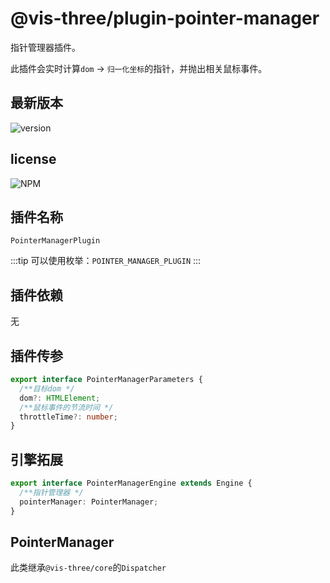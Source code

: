 # @vis-three/plugin-pointer-manager

指针管理器插件。

此插件会实时计算`dom` -> `归一化坐标`的指针，并抛出相关鼠标事件。

## 最新版本

<img alt="version" src="https://img.shields.io/npm/v/@vis-three/plugin-pointer-manager">

## license

<img alt="NPM" src="https://img.shields.io/npm/l/@vis-three/plugin-pointer-manager?color=blue">

## 插件名称

`PointerManagerPlugin`

:::tip
可以使用枚举：`POINTER_MANAGER_PLUGIN`
:::

## 插件依赖

无

## 插件传参

```ts
export interface PointerManagerParameters {
  /**目标dom */
  dom?: HTMLElement;
  /**鼠标事件的节流时间 */
  throttleTime?: number;
}
```

## 引擎拓展

```ts
export interface PointerManagerEngine extends Engine {
  /**指针管理器 */
  pointerManager: PointerManager;
}
```

## PointerManager

此类继承`@vis-three/core`的`Dispatcher`
